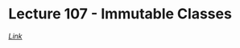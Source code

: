 # Lecture 107 - Immutable Classes

[_Link_](https://docs.oracle.com/javase/tutorial/essential/concurrency/imstrat.html)
